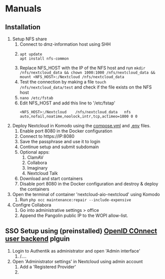 # Manuals
## Installation
1. Setup NFS share
    1. Connect to dmz-information host using SHH
    2. ```
       apt update
       apt install nfs-common
       ```
    3. Replace NFS_HOST with the IP of the NFS host and run `mkdir /nfs/nextcloud_data && chown 1000:1000 /nfs/nextcloud_data && mount <NFS_HOST>:/Nextcloud /nfs/nextcloud_data`
    4. Test the connection by making a file `touch /nfs/nextcloud_data/test` and check if the file exists on the NFS host
    5. `nano /etc/fstab`
    6. Edit NFS_HOST and add this line to '/etc/fstap'
       ```
       <NFS_HOST>:/Nextcloud    /nfs/nextcloud_data   nfs auto,nofail,noatime,noolock,intr,tcp,actimeo=1800 0 0
       ```
2. Deploy Nextcloud in Komodo using the [compose.yml](https://github.com/platnub/container-host-templates/blob/main/docker/containers/nextcloud/compose.yml) and [.env](https://github.com/platnub/container-host-templates/blob/main/docker/containers/nextcloud/.env) files.
    1. Enable port 8080 in the Docker configuration
    2. Connect to https://IP:8080
    3. Save the passphrase and use it to login
    4. Continue setup and submit subdomain
    5. Optional apps:
        1. ClamAV
        2. Collabora
        3. Imaginary
        4. Nextcloud Talk
    6. Download and start containers
    7. Disable port 8080 in the Docker configuration and destroy & deploy the containers
4. Open the terminal of container 'nextcloud-aio-nextcloud' using Komodo
    1. Run `php occ maintenance:repair --include-expensive`
5. Configre Collabora
    1. Go into administrative settings > office
    2. Append the Pangolin public IP to the WOPI allow-list.

## SSO Setup using (preinstalled) [OpenID COnnect user backend](https://apps.nextcloud.com/apps/user_oidc) plguin
1. Login to Authentik as administrator and open 'Admin interface'
    1. /....
2. Open 'Administrator settings' in Nextcloud using admin account
    1. Add a 'Registered Provider'
    2. 

